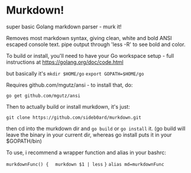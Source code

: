 
Murkdown!
=========

super basic Golang markdown parser - murk it! 

Removes most markdown syntax, giving clean, white and bold ANSI escaped console text.
pipe output through 'less -R' to see bold and color.

To build or install, you'll need to have your Go workspace setup - 
full instructions at https://golang.org/doc/code.html

but basically it's
`mkdir $HOME/go`
`export GOPATH=$HOME/go`

Requires github.com/mgutz/ansi - to install that, do:

`go get github.com/mgutz/ansi`

Then to actually build or install murkdown, it's just:

`git clone https://github.com/sideb0ard/murkdown.git` 

then cd into the murkdown dir and `go build` or `go install` it. (go build will leave the binary in your current dir, whereas go install puts it in your $GOPATH/bin)


To use, i recommend a wrapper function and alias in your bashrc:

`murkdownFunc() {`
`  murkdown $1 | less`
`}`
`alias md=murkdownFunc`



